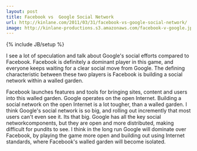 ```yaml
---
layout: post
title: Facebook vs  Google Social Network
url: http://kinlane.com/2011/03/31/facebook-vs-google-social-network/
image: http://kinlane-productions.s3.amazonaws.com/facebook-v-google.jpg
---
```

{% include JB/setup %}
I see a lot of speculation and talk about Google's social efforts compared to Facebook.
Facebook is definitely a dominant player in this game, and everyone keeps waiting for a clear social move from Google.
The defining characteristic between these two players is Facebook is building a social network within a walled garden.

Facebook launches features and tools for bringing sites, content and users into this walled garden.
Google operates on the open Internet. Building a social network on the open Internet is a lot tougher, than a walled garden.
I think Google's social network is so big, and rolling out incremently that most users can't even see it. Its that big.
Google has all the key social networkcomponents, but they are open and more distributed, making difficult for pundits to see.
I think in the long run Google will dominate over Facebook, by playing the game more open and building out using Internet standards, where Facebook's walled garden will become isolated.